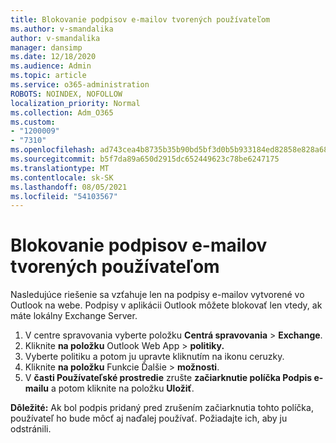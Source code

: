 ```yaml
---
title: Blokovanie podpisov e-mailov tvorených používateľom
ms.author: v-smandalika
author: v-smandalika
manager: dansimp
ms.date: 12/18/2020
ms.audience: Admin
ms.topic: article
ms.service: o365-administration
ROBOTS: NOINDEX, NOFOLLOW
localization_priority: Normal
ms.collection: Adm_O365
ms.custom:
- "1200009"
- "7310"
ms.openlocfilehash: ad743cea4b8735b35b90bd5bf3d0b5b933184ed82858e828a68beb2ca2f8270c
ms.sourcegitcommit: b5f7da89a650d2915dc652449623c78be6247175
ms.translationtype: MT
ms.contentlocale: sk-SK
ms.lasthandoff: 08/05/2021
ms.locfileid: "54103567"
---
```

# <a name="block-user-made-email-signatures"></a>Blokovanie podpisov e-mailov tvorených používateľom

Nasledujúce riešenie sa vzťahuje len na podpisy e-mailov vytvorené vo Outlook na webe. Podpisy v aplikácii Outlook môžete blokovať len vtedy, ak máte lokálny Exchange Server.

1. V centre spravovania vyberte položku **Centrá spravovania**  >  **Exchange**.
2. Kliknite **na položku** Outlook Web App  >  **politiky.**
3. Vyberte politiku a potom ju upravte kliknutím na ikonu ceruzky.
4. Kliknite **na položku** Funkcie Ďalšie  >  **možnosti**.
5. V **časti Používateľské prostredie** zrušte **začiarknutie políčka Podpis e-mailu** a potom kliknite na položku **Uložiť**.

**Dôležité:** Ak bol podpis pridaný pred zrušením začiarknutia tohto políčka, používateľ ho bude môcť aj naďalej používať. Požiadajte ich, aby ju odstránili.
